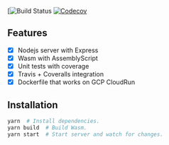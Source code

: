 [![Build Status](https://github.com/ChrisAntaki/nodejs-server-template/workflows/CI/badge.svg)
[![Codecov](https://codecov.io/gh/ChrisAntaki/nodejs-server-template/branch/master/graph/badge.svg)](https://codecov.io/gh/ChrisAntaki/nodejs-server-template)

## Features
- [x] Nodejs server with Express
- [x] Wasm with AssemblyScript
- [x] Unit tests with coverage
- [x] Travis + Coveralls integration
- [x] Dockerfile that works on GCP CloudRun

## Installation
```sh
yarn  # Install dependencies.
yarn build  # Build Wasm.
yarn start  # Start server and watch for changes.
```
